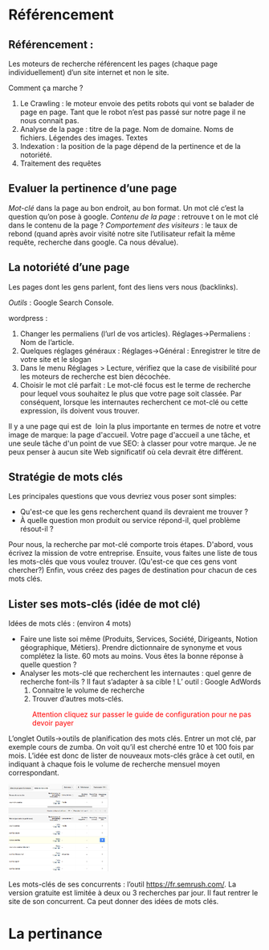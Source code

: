 # Référencement

## Référencement :

Les moteurs de recherche référencent les pages (chaque page individuellement) d’un site internet et non le site.

Comment ça marche ?

1. Le Crawling : le moteur envoie des petits robots qui vont se balader de page en page. Tant que le robot n’est pas passé sur notre page il ne nous connait pas.
2. Analyse de la page : titre de la page. Nom de domaine. Noms de fichiers. Légendes des images. Textes
3. Indexation : la position de la page dépend de la pertinence et de la notoriété.
4. Traitement des requêtes

## Evaluer la pertinence d’une page

_Mot-clé_ dans la page au bon endroit, au bon format. Un mot clé c’est la question qu’on pose à google.
_Contenu de la page_ : retrouve t on le mot clé dans le contenu de la page ?
_Comportement des visiteurs_ : le taux de rebond (quand après avoir visité notre site l’utilisateur refait la même requête, recherche dans google. Ca nous dévalue).

## La notoriété d’une page

Les pages dont les gens parlent, font des liens vers nous (backlinks). 

_Outils_ : Google Search Console.

wordpress :

1. Changer les permaliens (l’url de vos articles). Réglages->Permaliens : Nom de l’article.
2. Quelques réglages généraux : Réglages->Général : Enregistrer le titre de votre site et le slogan
3. Dans le menu Réglages > Lecture, vérifiez que la case de visibilité pour les moteurs de recherche est bien décochée. 
4. Choisir le mot clé parfait : Le mot-clé focus est le terme de recherche pour lequel vous souhaitez le plus que votre page soit classée. Par conséquent, lorsque les internautes recherchent ce mot-clé ou cette expression, ils doivent vous trouver.

Il y a une page qui est de  loin la plus importante en termes de notre et votre image de marque: la page d'accueil. Votre page d'accueil a une tâche, et une seule tâche d'un point de vue SEO: à classer pour votre marque. Je ne peux penser à aucun site Web significatif où cela devrait être différent.

## Stratégie de mots clés

Les principales questions que vous devriez vous poser sont simples:
- Qu'est-ce que les gens recherchent quand ils devraient me trouver ?
- À quelle question mon produit ou service répond-il, quel problème résout-il ?

Pour nous, la recherche par mot-clé comporte trois étapes. D'abord, vous écrivez la mission de votre entreprise. Ensuite, vous faites une liste de tous les mots-clés que vous voulez trouver. (Qu'est-ce que ces gens vont chercher?) Enfin, vous créez des pages de destination pour chacun de ces mots clés.

## Lister ses mots-clés (idée de mot clé)

Idées de mots clés : (environ 4 mots)

- Faire une liste soi même (Produits, Services, Société, Dirigeants, Notion géographique, Métiers). Prendre dictionnaire de synonyme et vous complétez la liste. 60 mots au moins. Vous êtes la bonne réponse à quelle question ?
- Analyser les mots-clé que recherchent les internautes : quel genre de recherche font-ils ? Il faut s’adapter à sa cible !  L’ outil : Google AdWords 
    1. Connaitre le volume de recherche 
    2. Trouver d’autres mots-clés. <p style="color:red;">Attention cliquez sur passer le guide de configuration pour ne pas devoir payer</p>

L’onglet Outils->outils  de planification des mots clés. Entrer un mot clé, par exemple cours de zumba. On voit qu’il est cherché entre 10 et 100 fois par mois. L’idée est donc de lister de nouveaux mots-clés grâce à cet outil, en indiquant à chaque fois le volume de recherche mensuel moyen correspondant.

<img src="images/1.png" style="width:40%;">

Les mots-clés de ses concurrents : l’outil https://fr.semrush.com/. La version gratuite est limitée à deux ou 3 recherches par jour. Il faut rentrer le site de son concurrent. Ca peut donner des idées de mots clés.


# La pertinance
